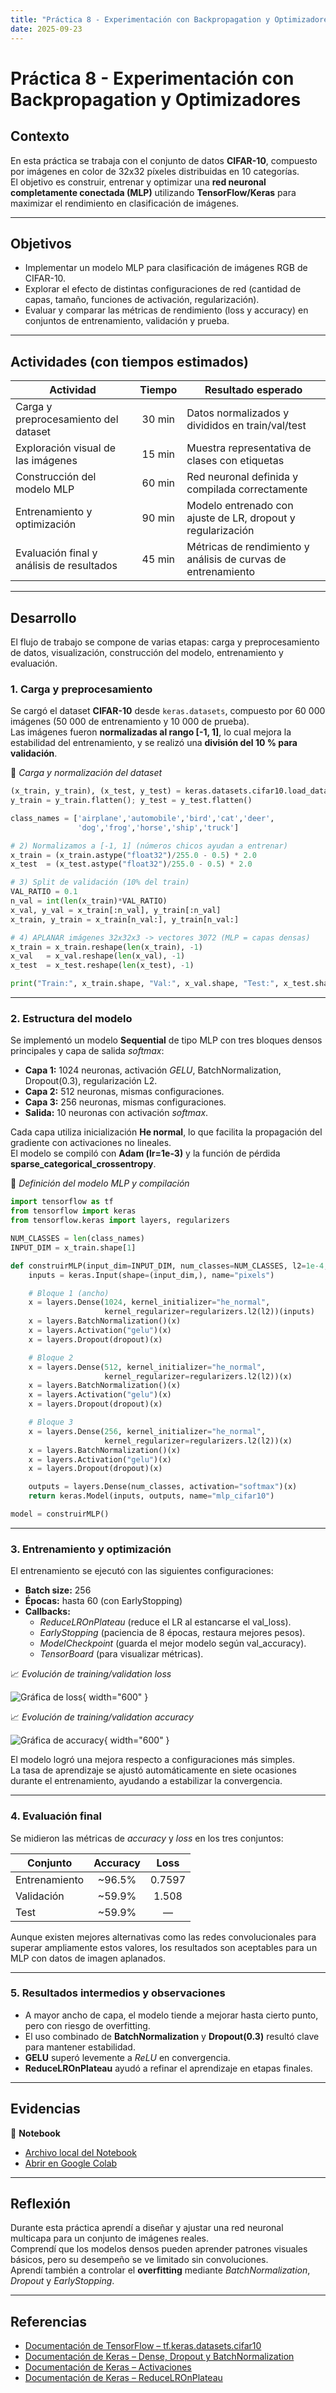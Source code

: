 ```yaml
---
title: "Práctica 8 - Experimentación con Backpropagation y Optimizadores"
date: 2025-09-23
---
```


# Práctica 8 - Experimentación con Backpropagation y Optimizadores

## Contexto
En esta práctica se trabaja con el conjunto de datos **CIFAR-10**, compuesto por imágenes en color de 32x32 píxeles distribuidas en 10 categorías.  
El objetivo es construir, entrenar y optimizar una **red neuronal completamente conectada (MLP)** utilizando **TensorFlow/Keras** para maximizar el rendimiento en clasificación de imágenes.

---

## Objetivos
- Implementar un modelo MLP para clasificación de imágenes RGB de CIFAR-10.  
- Explorar el efecto de distintas configuraciones de red (cantidad de capas, tamaño, funciones de activación, regularización).  
- Evaluar y comparar las métricas de rendimiento (loss y accuracy) en conjuntos de entrenamiento, validación y prueba.  

---

## Actividades (con tiempos estimados)

| Actividad | Tiempo | Resultado esperado |
|------------|:------:|--------------------|
| Carga y preprocesamiento del dataset | 30 min | Datos normalizados y divididos en train/val/test |
| Exploración visual de las imágenes | 15 min | Muestra representativa de clases con etiquetas |
| Construcción del modelo MLP | 60 min | Red neuronal definida y compilada correctamente |
| Entrenamiento y optimización | 90 min | Modelo entrenado con ajuste de LR, dropout y regularización |
| Evaluación final y análisis de resultados | 45 min | Métricas de rendimiento y análisis de curvas de entrenamiento |

---

## Desarrollo
El flujo de trabajo se compone de varias etapas: carga y preprocesamiento de datos, visualización, construcción del modelo, entrenamiento y evaluación.

### 1. Carga y preprocesamiento
Se cargó el dataset **CIFAR-10** desde `keras.datasets`, compuesto por 60 000 imágenes (50 000 de entrenamiento y 10 000 de prueba).  
Las imágenes fueron **normalizadas al rango [-1, 1]**, lo cual mejora la estabilidad del entrenamiento, y se realizó una **división del 10 % para validación**.

📌 *Carga y normalización del dataset*

```python hl_lines="2 6" linenums="1"
(x_train, y_train), (x_test, y_test) = keras.datasets.cifar10.load_data()
y_train = y_train.flatten(); y_test = y_test.flatten()

class_names = ['airplane','automobile','bird','cat','deer',
               'dog','frog','horse','ship','truck']

# 2) Normalizamos a [-1, 1] (números chicos ayudan a entrenar)
x_train = (x_train.astype("float32")/255.0 - 0.5) * 2.0
x_test  = (x_test.astype("float32")/255.0 - 0.5) * 2.0

# 3) Split de validación (10% del train)
VAL_RATIO = 0.1
n_val = int(len(x_train)*VAL_RATIO)
x_val, y_val = x_train[:n_val], y_train[:n_val]
x_train, y_train = x_train[n_val:], y_train[n_val:]

# 4) APLANAR imágenes 32x32x3 -> vectores 3072 (MLP = capas densas)
x_train = x_train.reshape(len(x_train), -1)
x_val   = x_val.reshape(len(x_val), -1)
x_test  = x_test.reshape(len(x_test), -1)

print("Train:", x_train.shape, "Val:", x_val.shape, "Test:", x_test.shape)
```

---

### 2. Estructura del modelo
Se implementó un modelo **Sequential** de tipo MLP con tres bloques densos principales y capa de salida *softmax*:

- **Capa 1:** 1024 neuronas, activación *GELU*, BatchNormalization, Dropout(0.3), regularización L2.  
- **Capa 2:** 512 neuronas, mismas configuraciones.  
- **Capa 3:** 256 neuronas, mismas configuraciones.  
- **Salida:** 10 neuronas con activación *softmax*.

Cada capa utiliza inicialización **He normal**, lo que facilita la propagación del gradiente con activaciones no lineales.  
El modelo se compiló con **Adam (lr=1e-3)** y la función de pérdida **sparse_categorical_crossentropy**.

📌 *Definición del modelo MLP y compilación*

```python hl_lines="2 6" linenums="1"
import tensorflow as tf
from tensorflow import keras
from tensorflow.keras import layers, regularizers

NUM_CLASSES = len(class_names)
INPUT_DIM = x_train.shape[1]

def construirMLP(input_dim=INPUT_DIM, num_classes=NUM_CLASSES, l2=1e-4, dropout=0.3):
    inputs = keras.Input(shape=(input_dim,), name="pixels")

    # Bloque 1 (ancho)
    x = layers.Dense(1024, kernel_initializer="he_normal",
                     kernel_regularizer=regularizers.l2(l2))(inputs)
    x = layers.BatchNormalization()(x)
    x = layers.Activation("gelu")(x)
    x = layers.Dropout(dropout)(x)

    # Bloque 2
    x = layers.Dense(512, kernel_initializer="he_normal",
                     kernel_regularizer=regularizers.l2(l2))(x)
    x = layers.BatchNormalization()(x)
    x = layers.Activation("gelu")(x)
    x = layers.Dropout(dropout)(x)

    # Bloque 3
    x = layers.Dense(256, kernel_initializer="he_normal",
                     kernel_regularizer=regularizers.l2(l2))(x)
    x = layers.BatchNormalization()(x)
    x = layers.Activation("gelu")(x)
    x = layers.Dropout(dropout)(x)

    outputs = layers.Dense(num_classes, activation="softmax")(x)
    return keras.Model(inputs, outputs, name="mlp_cifar10")

model = construirMLP()
```

---

### 3. Entrenamiento y optimización
El entrenamiento se ejecutó con las siguientes configuraciones:

- **Batch size:** 256  
- **Épocas:** hasta 60 (con EarlyStopping)  
- **Callbacks:**  
  - *ReduceLROnPlateau* (reduce el LR al estancarse el val_loss).  
  - *EarlyStopping* (paciencia de 8 épocas, restaura mejores pesos).  
  - *ModelCheckpoint* (guarda el mejor modelo según val_accuracy).  
  - *TensorBoard* (para visualizar métricas).  

📈 *Evolución de training/validation loss*

![Gráfica de loss](./img/loss_cifar.png){ width="600" }

📈 *Evolución de training/validation accuracy*  

![Gráfica de accuracy](./img/accuracy_cifar.png){ width="600" }

El modelo logró una mejora respecto a configuraciones más simples.  
La tasa de aprendizaje se ajustó automáticamente en siete ocasiones durante el entrenamiento, ayudando a estabilizar la convergencia.

---

### 4. Evaluación final
Se midieron las métricas de *accuracy* y *loss* en los tres conjuntos:

| Conjunto | Accuracy | Loss |
|-----------|:--------:|:----:|
| Entrenamiento | ~96.5% | 0.7597 |
| Validación | ~59.9% | 1.508 |
| Test | ~59.9% | — |

Aunque existen mejores alternativas como las redes convolucionales para superar ampliamente estos valores, los resultados son aceptables para un MLP con datos de imagen aplanados.

---

### 5. Resultados intermedios y observaciones
- A mayor ancho de capa, el modelo tiende a mejorar hasta cierto punto, pero con riesgo de overfitting.  
- El uso combinado de **BatchNormalization** y **Dropout(0.3)** resultó clave para mantener estabilidad.  
- **GELU** superó levemente a *ReLU* en convergencia.  
- **ReduceLROnPlateau** ayudó a refinar el aprendizaje en etapas finales.  

---

## Evidencias
📓 **Notebook**

- [Archivo local del Notebook](./notebook/practica8.ipynb)  
- [Abrir en Google Colab](https://colab.research.google.com/drive/1KtqM4DZ-chrMilqiIO-L8tryUxVgBhoC?usp=sharing)

---

## Reflexión
Durante esta práctica aprendí a diseñar y ajustar una red neuronal multicapa para un conjunto de imágenes reales.  
Comprendí que los modelos densos pueden aprender patrones visuales básicos, pero su desempeño se ve limitado sin convoluciones.  
Aprendí también a controlar el **overfitting** mediante *BatchNormalization*, *Dropout* y *EarlyStopping*.  

---

## Referencias
- [Documentación de TensorFlow – tf.keras.datasets.cifar10](https://www.tensorflow.org/api_docs/python/tf/keras/datasets/cifar10/load_data)  
- [Documentación de Keras – Dense, Dropout y BatchNormalization](https://keras.io/api/layers/core_layers/dense/) 
- [Documentación de Keras – Activaciones](https://www.tensorflow.org/api_docs/python/tf/keras/activations)  
- [Documentación de Keras – ReduceLROnPlateau](https://www.tensorflow.org/api_docs/python/tf/keras/callbacks/ReduceLROnPlateau)